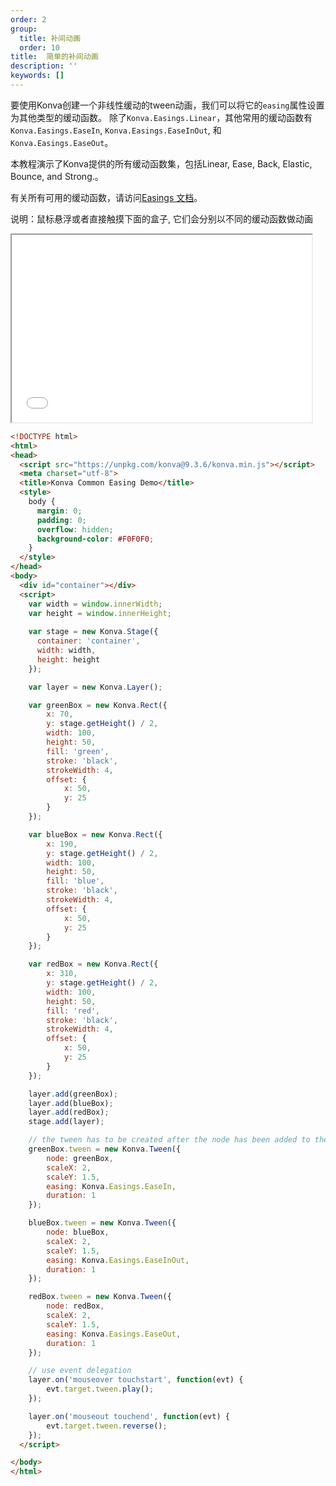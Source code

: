 ```yaml
---
order: 2
group:
  title: 补间动画
  order: 10
title:  简单的补间动画
description: ''
keywords: []
---
```

要使用Konva创建一个非线性缓动的tween动画，我们可以将它的`easing`属性设置为其他类型的缓动函数。 除了`Konva.Easings.Linear`，其他常用的缓动函数有`Konva.Easings.EaseIn`,
`Konva.Easings.EaseInOut`, 和 `Konva.Easings.EaseOut`。


本教程演示了Konva提供的所有缓动函数集，包括Linear, Ease, Back, Elastic, Bounce, and Strong.。

有关所有可用的缓动函数，请访问<a href="https://konvajs.github.io/api/Konva.Easing.html" target="__blank">Easings 文档</a>。

说明：鼠标悬浮或者直接触摸下面的盒子, 它们会分别以不同的缓动函数做动画

<iframe src="/downloads/code/tweens/Common_Easing.html" style="width: 50vw;height:300px;"></iframe>

```html
<!DOCTYPE html>
<html>
<head>
  <script src="https://unpkg.com/konva@9.3.6/konva.min.js"></script>
  <meta charset="utf-8">
  <title>Konva Common Easing Demo</title>
  <style>
    body {
      margin: 0;
      padding: 0;
      overflow: hidden;
      background-color: #F0F0F0;
    }
  </style>
</head>
<body>
  <div id="container"></div>
  <script>
    var width = window.innerWidth;
    var height = window.innerHeight;
    
    var stage = new Konva.Stage({
      container: 'container',
      width: width,
      height: height
    });

    var layer = new Konva.Layer();

    var greenBox = new Konva.Rect({
        x: 70,
        y: stage.getHeight() / 2,
        width: 100,
        height: 50,
        fill: 'green',
        stroke: 'black',
        strokeWidth: 4,
        offset: {
            x: 50,
            y: 25
        }
    });

    var blueBox = new Konva.Rect({
        x: 190,
        y: stage.getHeight() / 2,
        width: 100,
        height: 50,
        fill: 'blue',
        stroke: 'black',
        strokeWidth: 4,
        offset: {
            x: 50,
            y: 25
        }
    });

    var redBox = new Konva.Rect({
        x: 310,
        y: stage.getHeight() / 2,
        width: 100,
        height: 50,
        fill: 'red',
        stroke: 'black',
        strokeWidth: 4,
        offset: {
            x: 50,
            y: 25
        }
    });

    layer.add(greenBox);
    layer.add(blueBox);
    layer.add(redBox);
    stage.add(layer);

    // the tween has to be created after the node has been added to the layer
    greenBox.tween = new Konva.Tween({
        node: greenBox,
        scaleX: 2,
        scaleY: 1.5,
        easing: Konva.Easings.EaseIn,
        duration: 1
    });

    blueBox.tween = new Konva.Tween({
        node: blueBox,
        scaleX: 2,
        scaleY: 1.5,
        easing: Konva.Easings.EaseInOut,
        duration: 1
    });

    redBox.tween = new Konva.Tween({
        node: redBox,
        scaleX: 2,
        scaleY: 1.5,
        easing: Konva.Easings.EaseOut,
        duration: 1
    });

    // use event delegation
    layer.on('mouseover touchstart', function(evt) {
        evt.target.tween.play();
    });

    layer.on('mouseout touchend', function(evt) {
        evt.target.tween.reverse();
    });
  </script>

</body>
</html>
```
